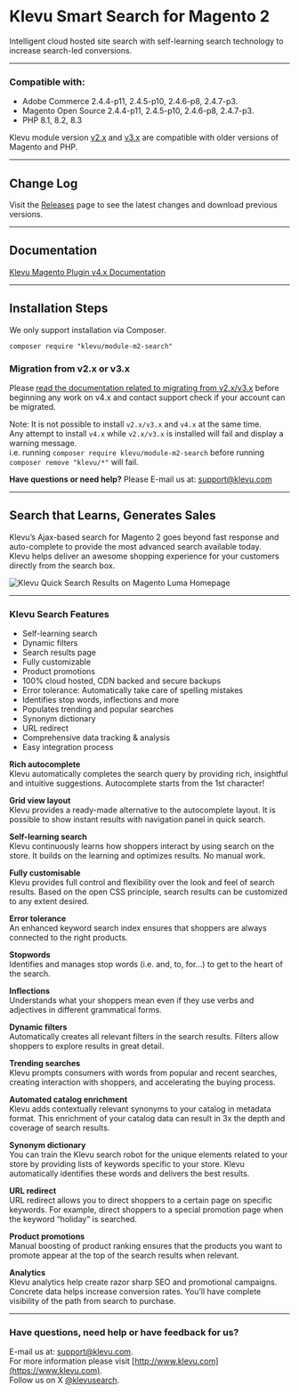 # Klevu Smart Search for Magento 2

Intelligent cloud hosted site search with self-learning search technology to increase search-led conversions.

---
### Compatible with:

* Adobe Commerce 2.4.4-p11, 2.4.5-p10, 2.4.6-p8, 2.4.7-p3.
* Magento Open Source 2.4.4-p11, 2.4.5-p10, 2.4.6-p8, 2.4.7-p3.
* PHP 8.1, 8.2, 8.3

Klevu module version [v2.x](https://github.com/klevu/klevu-smart-search-M2/tree/2.x) and [v3.x](https://github.com/klevu/klevu-smart-search-M2) are compatible with older versions of Magento and PHP.

---
## Change Log
Visit the [Releases](https://github.com/klevu/module-m2-search/releases) page to see the latest changes and download previous versions.

---
## Documentation
[Klevu Magento Plugin v4.x Documentation](https://docs.klevu.com/klevu-magento-v4/)

---
## Installation Steps

We only support installation via Composer.
```shell
composer require "klevu/module-m2-search"
```
### Migration from v2.x or v3.x

Please [read the documentation related to migrating from v2.x/v3.x](https://docs.klevu.com/klevu-magento-v4/read-before-migration)
before beginning any work on v4.x and contact support check if your account can be migrated.

Note: It is not possible to install `v2.x/v3.x` and `v4.x` at the same time.  
Any attempt to install `v4.x` while `v2.x/v3.x` is installed will fail and display a warning message.  
i.e. running `composer require klevu/module-m2-search` before running `composer remove "klevu/*"` will fail.

**Have questions or need help?** Please E-mail us at: [support@klevu.com](mailto:support@klevu.com)

---
## Search that Learns, Generates Sales
Klevu’s Ajax-based search for Magento 2 goes beyond fast response and auto-complete to provide the most advanced search available today.  
Klevu helps deliver an awesome shopping experience for your customers directly from the search box.  

![Klevu Quick Search Results on Magento Luma Homepage](https://www.klevu.com/img/img-slider/magento/magento-2-search.jpg "Klevu Quick Search Results")

---
### Klevu Search Features

* Self-learning search
* Dynamic filters
* Search results page
* Fully customizable
* Product promotions
* 100% cloud hosted, CDN backed and secure backups
* Error tolerance: Automatically take care of spelling mistakes
* Identifies stop words, inflections and more
* Populates trending and popular searches
* Synonym dictionary
* URL redirect
* Comprehensive data tracking & analysis
* Easy integration process

**Rich autocomplete**  
Klevu automatically completes the search query by providing rich, insightful and intuitive suggestions. 
Autocomplete starts from the 1st character!

**Grid view layout**  
Klevu provides a ready-made alternative to the autocomplete layout. 
It is possible to show instant results with navigation panel in quick search.

**Self-learning search**  
Klevu continuously learns how shoppers interact by using search on the store. 
It builds on the learning and optimizes results. 
No manual work.

**Fully customisable**  
Klevu provides full control and flexibility over the look and feel of search results. 
Based on the open CSS principle, search results can be customized to any extent desired.

**Error tolerance**  
An enhanced keyword search index ensures that shoppers are always connected to the right products.

**Stopwords**  
Identifies and manages stop words (i.e. and, to, for…) to get to the heart of the search.

**Inflections**  
Understands what your shoppers mean even if they use verbs and adjectives in different grammatical forms.

**Dynamic filters**  
Automatically creates all relevant filters in the search results. 
Filters allow shoppers to explore results in great detail.

**Trending searches**  
Klevu prompts consumers with words from popular and recent searches, creating interaction with shoppers, and accelerating the buying process.

**Automated catalog enrichment**  
Klevu adds contextually relevant synonyms to your catalog in metadata format. 
This enrichment of your catalog data can result in 3x the depth and coverage of search results.

**Synonym dictionary**  
You can train the Klevu search robot for the unique elements related to your store by providing lists of keywords specific to your store. 
Klevu automatically identifies these words and delivers the best results.

**URL redirect**  
URL redirect allows you to direct shoppers to a certain page on specific keywords. 
For example, direct shoppers to a special promotion page when the keyword “holiday” is searched.

**Product promotions**  
Manual boosting of product ranking ensures that the products you want to promote appear at the top of the search results when relevant.

**Analytics**  
Klevu analytics help create razor sharp SEO and promotional campaigns. 
Concrete data helps increase conversion rates. 
You’ll have complete visibility of the path from search to purchase.

---

### Have questions, need help or have feedback for us?
E-mail us at: [support@klevu.com](mailto:support@klevu.com).  
For more information please visit [http://www.klevu.com](https://www.klevu.com).  
Follow us on X [@klevusearch](https://twitter.com/klevusearch).
